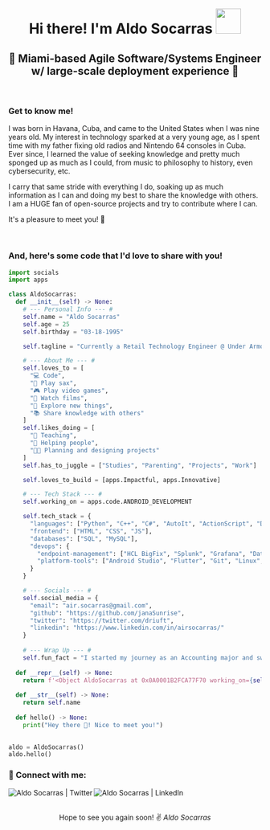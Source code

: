 <h1 align="center">Hi there! I'm Aldo Socarras <img src="https://media4.giphy.com/media/3ohhwMDyS6rv3sB8yI/giphy.gif" width="50px"></h1>
<h2 align="center">🌴 Miami-based Agile Software/Systems Engineer w/ large-scale deployment experience 🌴</h2>
<br>

### Get to know me!
I was born in Havana, Cuba, and came to the United States when I was nine years old. My interest in technology sparked at a very young age, as I spent time with my father fixing old radios and Nintendo 64 consoles in Cuba. Ever since, I learned the value of seeking knowledge and pretty much sponged up as much as I could, from music to philosophy to history, even cybersecurity, etc.

I carry that same stride with everything I do, soaking up as much information as I can and doing my best to share the knowledge with others. I am a HUGE fan of open-source projects and try to contribute where I can.

It's a pleasure to meet you! 🤝

<br>

### And, here's some code that I'd love to share with you!

```python
import socials
import apps

class AldoSocarras:
  def __init__(self) -> None:
    # --- Personal Info --- #
    self.name = "Aldo Socarras"
    self.age = 25
    self.birthday = "03-18-1995"

    self.tagline = "Currently a Retail Technology Engineer @ Under Armour"

    # --- About Me --- #
    self.loves_to = [
      "💻 Code",
      "🎷 Play sax",
      "🎮 Play video games",
      "🎥 Watch films",
      "🔭 Explore new things",
      "📚 Share knowledge with others"
    ]
    self.likes_doing = [
      "🏫 Teaching",
      "🤝 Helping people",
      "🧑‍💻 Planning and designing projects"
    ]
    self.has_to_juggle = ["Studies", "Parenting", "Projects", "Work"]

    self.loves_to_build = [apps.Impactful, apps.Innovative]

    # --- Tech Stack --- #
    self.working_on = apps.code.ANDROID_DEVELOPMENT

    self.tech_stack = {
      "languages": ["Python", "C++", "C#", "AutoIt", "ActionScript", "Dart", "Java", "JavaScript"],
      "frontend": ["HTML", "CSS", "JS"],
      "databases": ["SQL", "MySQL"],
      "devops": {
        "endpoint-management": ["HCL BigFix", "Splunk", "Grafana", "Datadog", "Carbon Black", "ESET"],
        "platform-tools": ["Android Studio", "Flutter", "Git", "Linux", "Windows", "MacOS", "VMWare"]
      }
    }

    # --- Socials --- #
    self.social_media = {
      "email": "air.socarras@gmail.com",
      "github": "https://github.com/janaSunrise",
      "twitter": "https://twitter.com/driuft",
      "linkedin": "https://www.linkedin.com/in/airsocarras/"
    }
    
    # --- Wrap Up --- #
    self.fun_fact = "I started my journey as an Accounting major and switched to Computer Science as a personal challenge."
  
  def __repr__(self) -> None:
    return f'<Object AldoSocarras at 0x0A0001B2FCA77F70 working_on={self.working_on} ask_about={self.ask_me_about}>'
    
  def __str__(self) -> None:
    return self.name
    
  def hello() -> None:
    print("Hey there 👋! Nice to meet you!")
    

aldo = AldoSocarras()
aldo.hello()
```

### 🔗 Connect with me:

[<img align="left" alt="Aldo Socarras | Twitter" src="https://img.shields.io/badge/Twitter-1DA1F2?style=for-the-badge&logo=twitter&logoColor=white" />][twitter]
[<img align="left" alt="Aldo Socarras | LinkedIn" src="https://img.shields.io/badge/LinkedIn-0077B5?style=for-the-badge&logo=linkedin&logoColor=white" />][linkedin]

<br><br>

<div align="center">Hope to see you again soon! ✌️
  <i>Aldo Socarras</i>
</div>

<br>

[twitter]: https://twitter.com/driuft
[linkedin]: https://www.linkedin.com/in/airsocarras/
